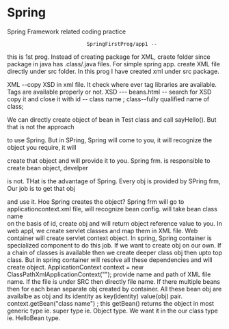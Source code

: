 # Spring
Spring Framework related coding practice

                              SpringFirstProg/app1 -- 
this is 1st prog. Instead of creating package for XML, craete folder since package in java has .class/.java files.
For simple spring app. create XML file directly under src folder. In this prog I have created xml under src package.

XML --copy XSD in xml file. It check where ever tag libraries are available. Tags are available properly or not.
XSD --- beans.html -- search for XSD copy it and close it with </beans>
id -- class name ; class--fully qualified name of class; 

We can directly create object of bean in Test class and call sayHello(). But that is not the approach 

to use Spring. But in SPring, Spring will come to you, it will recognize the object you require, it will 

create that object and will provide it to you. Spring frm. is responsible to create bean object, develper 

is not. THat is the advantage of Spring. Every obj is provided by SPring frm, Our  job is to get that obj 

and use it. Hoe Spring creates the object? 
Spring frm will go to applicationcontext.xml file, will recognize bean config. will take bean class name  
on the basis of id, create obj and will return object reference value to you.
In web appl, we create servlet classes and map them in XML file. Web container will create servlet context 
object.
In spring, Spring container is specialized component to do this job.
If we want to create obj on our own. If a chain of classes is available then we create deeper class obj then 
upto top class. But in spring container will resolve all these dependencies and will create object.
ApplicationContext context = new ClassPathXmlApplicationContext(""); provide name and path of XML file 
name. If the file is under SRC then directly file name.
If there multiple beans then for each bean separate obj created by container. All these bean obj are 
availalbe as obj and its identity as key(identity) value(obj) pair.
context.getBean("class name") ; this getBean() returns the object in most generic type ie. super type ie. 
Object type. We want it in the our class type ie. HelloBean type.

